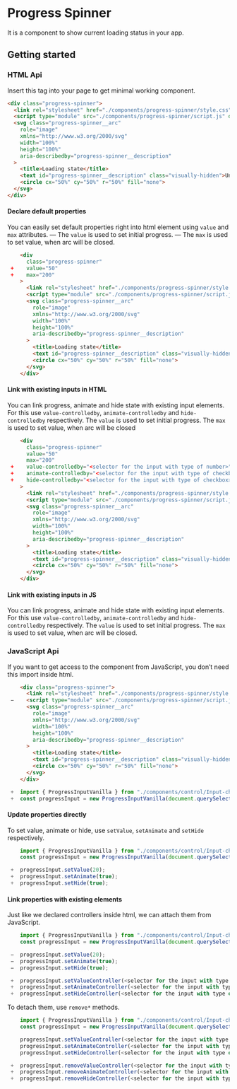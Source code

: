 # Progress Spinner

It is a component to show current loading status in your app.

## Getting started

### HTML Api

Insert this tag into your page to get minimal working component.

```html
<div class="progress-spinner">
  <link rel="stylesheet" href="./components/progress-spinner/style.css">
  <script type="module" src="./components/progress-spinner/script.js" defer></script>
  <svg class="progress-spinner__arc"
    role="image"
    xmlns="http://www.w3.org/2000/svg"
    width="100%"
    height="100%"
    aria-describedby="progress-spinner__description"
  >
    <title>Loading state</title>
    <text id="progress-spinner__description" class="visually-hidden">Uninitialized</text>
    <circle cx="50%" cy="50%" r="50%" fill="none">
  </svg>
</div>
```

#### Declare default properties

You can easily set default properties right into html element using `value` and `max` attributes.
— The `value` is used to set initial progress.
— The `max` is used to set value, when arc will be closed.

```html
    <div 
      class="progress-spinner"
 +    value="50"
 +    max="200"
    >
      <link rel="stylesheet" href="./components/progress-spinner/style.css">
      <script type="module" src="./components/progress-spinner/script.js" defer></script>
      <svg class="progress-spinner__arc"
        role="image"
        xmlns="http://www.w3.org/2000/svg"
        width="100%"
        height="100%"
        aria-describedby="progress-spinner__description"
      >
        <title>Loading state</title>
        <text id="progress-spinner__description" class="visually-hidden">Uninitialized</text>
        <circle cx="50%" cy="50%" r="50%" fill="none">
      </svg>
    </div>
```

#### Link with existing inputs in HTML

You can link progress, animate and hide state with existing input elements. For this use `value-controlledby`, `animate-controlledby` and `hide-controlledby` respectively.
The `value` is used to set initial progress.
The `max` is used to set value, when arc will be closed

```html
    <div 
      class="progress-spinner"
      value="50"
      max="200"
 +    value-controlledby="<selector for the input with type of number>"
 +    animate-controlledby="<selector for the input with type of checkbox>"
 +    hide-controlledby="<selector for the input with type of checkbox>"
    >
      <link rel="stylesheet" href="./components/progress-spinner/style.css">
      <script type="module" src="./components/progress-spinner/script.js" defer></script>
      <svg class="progress-spinner__arc"
        role="image"
        xmlns="http://www.w3.org/2000/svg"
        width="100%"
        height="100%"
        aria-describedby="progress-spinner__description"
      >
        <title>Loading state</title>
        <text id="progress-spinner__description" class="visually-hidden">Uninitialized</text>
        <circle cx="50%" cy="50%" r="50%" fill="none">
      </svg>
    </div>
```

#### Link with existing inputs in JS

You can link progress, animate and hide state with existing input elements. For this use `value-controlledby`, `animate-controlledby` and `hide-controlledby` respectively.
The `value` is used to set initial progress.
The `max` is used to set value, when arc will be closed.

### JavaScript Api

If you want to get access to the component from JavaScript, you don’t need this import inside html.

```html
    <div class="progress-spinner">
      <link rel="stylesheet" href="./components/progress-spinner/style.css">
 −    <script type="module" src="./components/progress-spinner/script.js" defer></script>
      <svg class="progress-spinner__arc"
        role="image"
        xmlns="http://www.w3.org/2000/svg"
        width="100%"
        height="100%"
        aria-describedby="progress-spinner__description"
      >
        <title>Loading state</title>
        <text id="progress-spinner__description" class="visually-hidden">Uninitialized</text>
        <circle cx="50%" cy="50%" r="50%" fill="none">
      </svg>
    </div>
```

```js
 +  import { ProgressInputVanilla } from "./components/control/Input-checkbox-vanilla.js";
 +  const progressInput = new ProgressInputVanilla(document.querySelector(".progress-spinner"));
```

#### Update properties directly

To set value, animate or hide, use `setValue`, `setAnimate` and `setHide` respectively.

```js
    import { ProgressInputVanilla } from "./components/control/Input-checkbox-vanilla.js";
    const progressInput = new ProgressInputVanilla(document.querySelector(".progress-spinner"));

 +  progressInput.setValue(20);
 +  progressInput.setAnimate(true);
 +  progressInput.setHide(true);
```

#### Link properties with existing elements

Just like we declared controllers inside html, we can attach them from JavaScript.

```js
    import { ProgressInputVanilla } from "./components/control/Input-checkbox-vanilla.js";
    const progressInput = new ProgressInputVanilla(document.querySelector(".progress-spinner"));

 −  progressInput.setValue(20);
 −  progressInput.setAnimate(true);
 −  progressInput.setHide(true);

 +  progressInput.setValueController(<selector for the input with type of number>);
 +  progressInput.setAnimateController(<selector for the input with type of checkbox>);
 +  progressInput.setHideController(<selector for the input with type of checkbox>);
```

To detach them, use `remove*` methods.

```js
    import { ProgressInputVanilla } from "./components/control/Input-checkbox-vanilla.js";
    const progressInput = new ProgressInputVanilla(document.querySelector(".progress-spinner"));

    progressInput.setValueController(<selector for the input with type of number>);
    progressInput.setAnimateController(<selector for the input with type of checkbox>);
    progressInput.setHideController(<selector for the input with type of checkbox>);

 +  progressInput.removeValueController(<selector for the input with type of number>);
 +  progressInput.removeAnimateController(<selector for the input with type of checkbox>);
 +  progressInput.removeHideController(<selector for the input with type of checkbox>);
```
